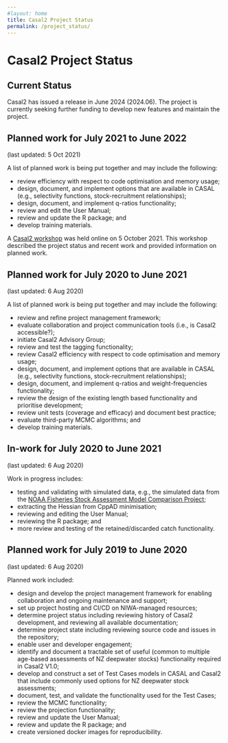 ```yaml
---
#layout: home
title: Casal2 Project Status
permalink: /project_status/
---
```


# Casal2 Project Status

## Current Status
Casal2 has issued a release in June 2024 (2024.06). The project is currently seeking further funding to develop new features and maintain the project.

## Planned work for July 2021 to June 2022
(last updated: 5 Oct 2021)

A list of planned work is being put together and may include the following:

- review efficiency with respect to code optimisation and memory usage;
- design, document, and implement options that are available in CASAL (e.g., selectivity functions, stock-recruitment relationships);
- design, document, and implement q-ratios functionality;
- review and edit the User Manual;
- review and update the R package; and
- develop training materials.

A [Casal2 workshop](https://github.com/Casal2/CASAL2/raw/master/Documentation/Presentations/Casal2_intro_slides.2021-10-05.pdf) was held online on 5 October 2021. This workshop described the project status and recent work and provided information on planned work.

## Planned work for July 2020 to June 2021
(last updated: 6 Aug 2020)

A list of planned work is being put together and may include the following:

- review and refine project management framework;
- evaluate collaboration and project communication tools (i.e., is Casal2 accessible?);
- initiate Casal2 Advisory Group;
- review and test the tagging functionality;
- review Casal2 efficiency with respect to code optimisation and memory usage;
- design, document, and implement options that are available in CASAL (e.g., selectivity functions, stock-recruitment relationships);
- design, document, and implement q-ratios and weight-frequencies functionality;
- review the design of the existing length based functionality and prioritise development;
- review unit tests (coverage and efficacy) and document best practice; 
- evaluate third-party MCMC algorithms; and
- develop training materials.

## In-work for July 2020 to June 2021
(last updated: 6 Aug 2020)

Work in progress includes:

- testing and validating with simulated data, e.g., the simulated data from the [NOAA Fisheries Stock Assessment Model Comparison Project](https://github.com/Bai-Li-NOAA/Stock-Assessment-Model-Comparison-Project);
- extracting the Hessian from CppAD minimisation;
- reviewing and editing the User Manual;
- reviewing the R package; and
- more review and testing of the retained/discarded catch functionality.

## Planned work for July 2019 to June 2020
(last updated: 6 Aug 2020)

Planned work included:

- design and develop the project management framework for enabling collaboration and ongoing maintenance and support;
- set up project hosting and CI/CD on NIWA-managed resources;
- determine project status including reviewing history of Casal2 development, and reviewing all available documentation;
- determine project state including reviewing source code and issues in the repository;
- enable user and developer engagement;
- identify and document a tractable set of useful (common to multiple age-based assessments of NZ deepwater stocks) functionality required in Casal2 V1.0;
- develop and construct a set of Test Cases models in CASAL and Casal2 that include commonly used options for NZ deepwater stock assessments;
- document, test, and validate the functionality used for the Test Cases;
- review the MCMC functionality;
- review the projection functionality;
- review and update the User Manual;
- review and update the R package; and
- create versioned docker images for reproducibility.



